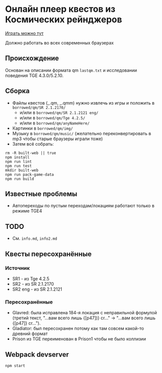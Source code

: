 # Онлайн плеер квестов из Космических рейнджеров

[Играть можно тут](https://spacerangers.gitlab.io)

Должно работать во всех современных браузерах

## Происхождение

Основан на описании формата qm `lastqm.txt` и исследовании поведения TGE 4.3.0/5.2.10.

## Сборка

- Файлы квестов (_.qm, _.qmm) нужно извлечь из игры и положить в `borrowed/qm/SR 2.1.2170/`
  - и/или в `borrowed/qm/SR 2.1.2121 eng/`
  - и/или в `borrowed/qm/Tge 4.2.5/`
  - и/или в `borrowed/qm/anyNameHere/`
- Картинки в `borrowed/qm/img/`
- Музыку в `borrowed/qm/music/` (желательно переконвертировать в mp3 чтобы старые браузеры играли тоже)
- Затем всё собрать:

```
rm -R built-web || true
npm install
npm run lint
npm run test
mkdir built-web
npm run pack-game-data
npm run build
```

## Известные проблемы

- Автопереходы по пустым переходам/локациям работают только в режиме TGE4

## TODO

- См. `info.md`, `info2.md`

## Квесты пересохранённые

### Источник

- SR1 - из Tge 4.2.5
- SR2 - из SR 2.1.2170
- SR2 eng - из SR 2.1.2121

### Пересохранённые

- Glavred: была исправлена 184-я локация с неправильной формулой (третий текст, "...вам всего лишь {[p47])} cr..." -> "...вам всего лишь {[p47]} cr...").
- Gladiator: был пересохранен потому как там совсем какой-то древний формат
- Prison из TGE переименован в Prison1 чтобы не было коллизии

## Webpack devserver

`npm start`

